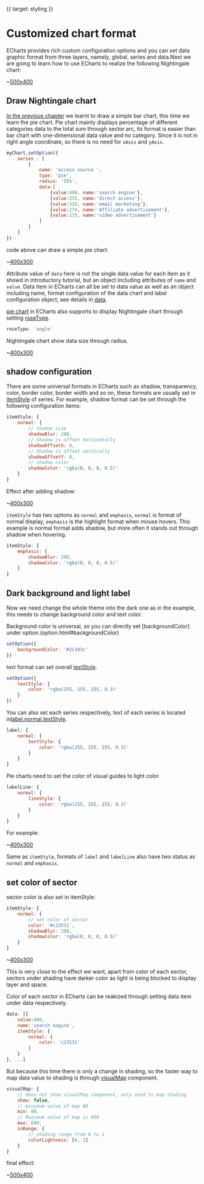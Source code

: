 {{ target: styling }}
# Customized chart format

ECharts provides rich custom configuration options and you can set data graphic format from three layers, namely, global, series and data.Next we are going to learn how to use ECharts to realize the following Nightingale chart:

~[500x400](${galleryViewPath}doc-example/tutorial-styling-step5&edit=1&reset=1)

## Draw Nightingale chart

[In the previous chapter](~getting-started) we learnt to draw a simple bar chart, this time we learn the pie chart. Pie chart mainly displays percentage of different categories data to the total sum through sector arc, its format is easier than bar chart with one-dimensional data value and no category. Since it is not in right angle coordinate, so there is no need for `xAxis` and `yAxis`.

```js
myChart.setOption({
    series : [
        {
            name: 'access source ',
            type: 'pie',
            radius: '55%',
            data:[
                {value:400, name:'search engine'},
                {value:335, name:'direct access'},
                {value:310, name:'email marketing'},
                {value:274, name:'Affiliate advertisement'},
                {value:235, name:'video advertisement'}
            ]
        }
    ]
})
```

code above can draw a simple pie chart:

~[400x300](${galleryViewPath}doc-example/tutorial-styling-step0&edit=1&reset=1)

Attribute value of `data` here is not the single data value for each item as it showd in introductory tutorial, but an object including attributes of `name` and `value`. Data item in ECharts can all be set to data value as well as an object including name, format configuration of the data chart and label configuration object, see details in [data](option.html#series-pie.data).


[pie chart](option.html#series-pie) in ECharts  also supports to display Nightingale chart through setting [roseType](option.html#series-pie.roseType).

```js
roseType: 'angle'
```

Nightingale chart show data size through radius.

~[400x300](${galleryViewPath}doc-example/tutorial-styling-step1&edit=1&reset=1)

## shadow configuration

There are some universal formats in ECharts such as shadow, transparency, color, border color, border width and so on, these formats are usually set in [itemStyle](~series-pie.itemStyle) of series. For example, shadow format can be set through the following configuration items: 

```js
itemStyle: {
    normal: {
        // shadow size
        shadowBlur: 200,
        // Shadow is offset horizontally
        shadowOffsetX: 0,
        // Shadow is offset vertically
        shadowOffsetY: 0,
        // shadow color
        shadowColor: 'rgba(0, 0, 0, 0.5)'
    }
}
```

Effect after adding shadow:

~[400x300](${galleryViewPath}doc-example/tutorial-styling-step2&edit=1&reset=1)

`itemStyle` has two options as `normal` and `emphasis`, `normal` is format of normal display, `emphasis` is the highlight format when mouse hovers. This example is normal format adds shadow, but more often it stands out through shadow when hovering. 
```js
itemStyle: {
    emphasis: {
        shadowBlur: 200,
        shadowColor: 'rgba(0, 0, 0, 0.5)'
    }
}
```

## Dark background and light label

Now we need change the whole theme into the dark one as in the example, this needs to change background color and text color.

Background color is universal, so you can directly set [backgroundColor] under option.(option.html#backgroundColor)
```js
setOption({
    backgroundColor: '#2c343c'
})
```

text format can set overall [textStyle](option.html#textStyle). 
```js
setOption({
    textStyle: {
        color: 'rgba(255, 255, 255, 0.3)'
    }
})
```

You can also set each series respectively, text of each series is located in[label.normal.textStyle](option.html#series-pie.label.normal.textStyle). 
```js
label: {
    normal: {
        textStyle: {
            color: 'rgba(255, 255, 255, 0.3)'
        }
    }
}
```

Pie charts need to set the color of visual guides to light color.
```js
labelLine: {
    normal: {
        lineStyle: {
            color: 'rgba(255, 255, 255, 0.3)'
        }
    }
}
```

For example: 

~[400x300](${galleryViewPath}doc-example/tutorial-styling-step3&edit=1&reset=1)

Same as `itemStyle`, formats of `label` and `labelLine` also have two status as `normal` and `emphasis`.


## set color of sector

sector color is also set in itemStyle: 

```js
itemStyle: {
    normal: {
        // set color of sector
        color: '#c23531',
        shadowBlur: 200,
        shadowColor: 'rgba(0, 0, 0, 0.5)'
    }
}
```

~[400x300](${galleryViewPath}doc-example/tutorial-styling-step4&edit=1&reset=1)

This is very close to the effect we want, apart from color of each sector, sectors under  shading have darker color as light is being blocked to display layer and space. 

Color of each sector in ECharts can be reakized through setting data item under data respectively. 
```js
data: [{
    value:400,
    name:'search engine',
    itemStyle: {
        normal: {
            color: 'c23531'
        }
    }
}, ...]
```

But because this time there is only a change in shading, so the faster way to map data value to shading is through [visualMap](~option.html#visualMap) component.

```js
visualMap: {
    // does not show visualMap component, only used to map shading
    show: false,
    // minimum value of map 80
    min: 80,
    // Maximum value of map is 600
    max: 600,
    inRange: {
        // shading range from 0 to 1
        colorLightness: [0, 1]
    }
}
```

final effect: 

~[500x400](${galleryViewPath}doc-example/tutorial-styling-step5&edit=1&reset=1)

